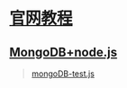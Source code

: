 <!--
 * @Date        : 2020-09-12 19:45:52
 * @LastEditors : anlzou
 * @Github      : https://github.com/anlzou
 * @LastEditTime: 2020-09-19 09:45:59
 * @FilePath    : \node.js\README.md
 * @Describe    : 
-->
# [官网教程](http://nodejs.cn/learn)

## [MongoDB+node.js](https://www.runoob.com/nodejs/nodejs-mongodb.html)
> [mongoDB-test.js](mongoDB-test.js)